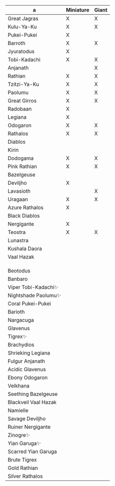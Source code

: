 
| a                    | Miniature | Giant |
| -------------------- | --------- | ----- |
| Great Jagras         | X         | X     |
| Kulu-Ya-Ku           | X         | X     |
| Pukei-Pukei          | X         |       |
| Barroth              | X         | X     |
| Jyuratodus           | X         |       |
| Tobi-Kadachi         | X         | X     |
| Anjanath             |           | X     |
| Rathian              | X         | X     |
| Tzitzi-Ya-Ku         | X         | X     |
| Paolumu              | X         | X     |
| Great Girros         | X         | X     |
| Radobaan             | X         |       |
| Legiana              | X         |       |
| Odogaron             | X         | X     |
| Rathalos             | X         | X     |
| Diablos              |           |       |
| Kirin                |           |       |
| Dodogama             | X         | X     |
| Pink Rathian         | X         | X     |
| Bazelgeuse           |           |       |
| Deviljho             | X         |       |
| Lavasioth            |           | X     |
| Uragaan              | X         | X     |
| Azure Rathalos       | X         |       |
| Black Diablos        |           |       |
| Nergigante           | X         |       |
| Teostra              | X         | X     |
| Lunastra             |           |       |
| Kushala Daora        |           |       |
| Vaal Hazak           |           |       |
|                      |           |       |
|                      |           |       |
|                      |           |       |
| Beotodus             |           |       |
| Banbaro              |           |       |
| Viper Tobi-Kadachi✨  |           |       |
| Nightshade Paolumu✨  |           |       |
| Coral Pukei-Pukei    |           |       |
| Barioth              |           |       |
| Nargacuga            |           |       |
| Glavenus             |           |       |
| Tigrex✨              |           |       |
| Brachydios           |           |       |
| Shrieking Legiana    |           |       |
| Fulgur Anjanath      |           |       |
| Acidic Glavenus      |           |       |
| Ebony Odogaron       |           |       |
| Velkhana             |           |       |
| Seething Bazelgeuse  |           |       |
| Blackveil Vaal Hazak |           |       |
| Namielle             |           |       |
| Savage Deviljho      |           |       |
| Ruiner Nergigante    |           |       |
| Zinogre✨             |           |       |
| Yian Garuga✨         |           |       |
| Scarred Yian Garuga  |           |       |
| Brute Tigrex         |           |       |
| Gold Rathian         |           |       |
| Silver Rathalos      |           |       |

